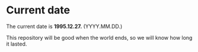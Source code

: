 # Current date

The current date is **1995.12.27.** (YYYY.MM.DD.)

This repository will be good when the world ends, so we will know how long it lasted.